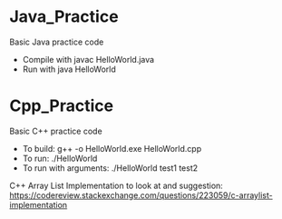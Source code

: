 # Java_Practice
Basic Java practice code
- Compile with javac HelloWorld.java
- Run with java HelloWorld


# Cpp_Practice
Basic C++ practice code
- To build: g++ -o HelloWorld.exe HelloWorld.cpp
- To run: ./HelloWorld
- To run with arguments: ./HelloWorld test1 test2

C++ Array List Implementation to look at and suggestion: https://codereview.stackexchange.com/questions/223059/c-arraylist-implementation
